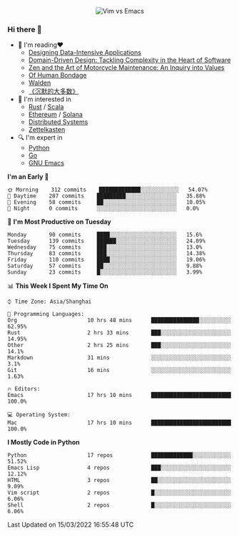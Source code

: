 <p align="center">
    <img src="https://gist.githubusercontent.com/coldnight/e696baffb094e71c96cb302118878eae/raw/40ea5053a6f66cc65f90f437e4173497da225958/banner.gif" alt="Vim vs Emacs" />
</p>

### Hi there 👋

- 📖 I'm reading❤️
    + [Designing Data-Intensive Applications](https://www.oreilly.com/library/view/designing-data-intensive-applications/9781491903063/)
    + [Domain-Driven Design: Tackling Complexity in the Heart of Software](https://www.dddcommunity.org/book/evans_2003/)
    + [Zen and the Art of Motorcycle Maintenance: An Inquiry into Values](https://en.wikipedia.org/wiki/Zen_and_the_Art_of_Motorcycle_Maintenance)
    + [Of Human Bondage](https://en.wikipedia.org/wiki/Of_Human_Bondage)
    + [Walden](https://en.wikipedia.org/wiki/Walden)
    + [《沉默的大多数》](https://en.wikipedia.org/wiki/Silent_majority)
- 🌱 I'm interested in
    + [Rust](https://www.rust-lang.org/) / [Scala](https://www.scala-lang.org/)
    + [Ethereum](https://ethereum.org/en/) / [Solana](https://solana.com/)
	+ [Distributed Systems](https://www.linuxzen.com/notes/topics/20200320174417_%E5%88%86%E5%B8%83%E5%BC%8F/)
	+ [Zettelkasten](https://www.linuxzen.com/notes/notes/20220120080920-slip_box/)
- 🔍 I'm expert in
    + [Python](https://www.python.org/)
    + [Go](https://go.dev/)
    + [GNU Emacs](https://www.gnu.org/software/emacs/)

<!--START_SECTION:waka-->
**I'm an Early 🐤** 

```text
🌞 Morning    312 commits    █████████████░░░░░░░░░░░░   54.07% 
🌆 Daytime    207 commits    █████████░░░░░░░░░░░░░░░░   35.88% 
🌃 Evening    58 commits     ██░░░░░░░░░░░░░░░░░░░░░░░   10.05% 
🌙 Night      0 commits      ░░░░░░░░░░░░░░░░░░░░░░░░░   0.0%

```
📅 **I'm Most Productive on Tuesday** 

```text
Monday       90 commits     ████░░░░░░░░░░░░░░░░░░░░░   15.6% 
Tuesday      139 commits    ██████░░░░░░░░░░░░░░░░░░░   24.09% 
Wednesday    75 commits     ███░░░░░░░░░░░░░░░░░░░░░░   13.0% 
Thursday     83 commits     ███░░░░░░░░░░░░░░░░░░░░░░   14.38% 
Friday       110 commits    ████░░░░░░░░░░░░░░░░░░░░░   19.06% 
Saturday     57 commits     ██░░░░░░░░░░░░░░░░░░░░░░░   9.88% 
Sunday       23 commits     █░░░░░░░░░░░░░░░░░░░░░░░░   3.99%

```


📊 **This Week I Spent My Time On** 

```text
⌚︎ Time Zone: Asia/Shanghai

💬 Programming Languages: 
Org                      10 hrs 48 mins      ███████████████░░░░░░░░░░   62.95% 
Rust                     2 hrs 33 mins       ███░░░░░░░░░░░░░░░░░░░░░░   14.95% 
Other                    2 hrs 25 mins       ███░░░░░░░░░░░░░░░░░░░░░░   14.1% 
Markdown                 31 mins             ░░░░░░░░░░░░░░░░░░░░░░░░░   3.1% 
Git                      16 mins             ░░░░░░░░░░░░░░░░░░░░░░░░░   1.63%

🔥 Editors: 
Emacs                    17 hrs 10 mins      █████████████████████████   100.0%

💻 Operating System: 
Mac                      17 hrs 10 mins      █████████████████████████   100.0%

```

**I Mostly Code in Python** 

```text
Python                   17 repos            █████████████░░░░░░░░░░░░   51.52% 
Emacs Lisp               4 repos             ███░░░░░░░░░░░░░░░░░░░░░░   12.12% 
HTML                     3 repos             ██░░░░░░░░░░░░░░░░░░░░░░░   9.09% 
Vim script               2 repos             █░░░░░░░░░░░░░░░░░░░░░░░░   6.06% 
Shell                    2 repos             █░░░░░░░░░░░░░░░░░░░░░░░░   6.06%

```



 Last Updated on 15/03/2022 16:55:48 UTC
<!--END_SECTION:waka-->
